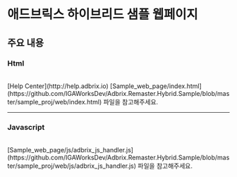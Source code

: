 # 애드브릭스 하이브리드 샘플 웹페이지


## 주요 내용  

### Html 
<br>
 [Help Center](http://help.adbrix.io)
[Sample_web_page/index.html](https://github.com/IGAWorksDev/Adbrix.Remaster.Hybrid.Sample/blob/master/sample_proj/web/index.html) 파일을 참고해주세요.

<br>



------



### Javascript
<br>
[Sample_web_page/js/adbrix_js_handler.js](https://github.com/IGAWorksDev/Adbrix.Remaster.Hybrid.Sample/blob/master/sample_proj/web/js/adbrix_js_handler.js) 파일을 참고해주세요.
